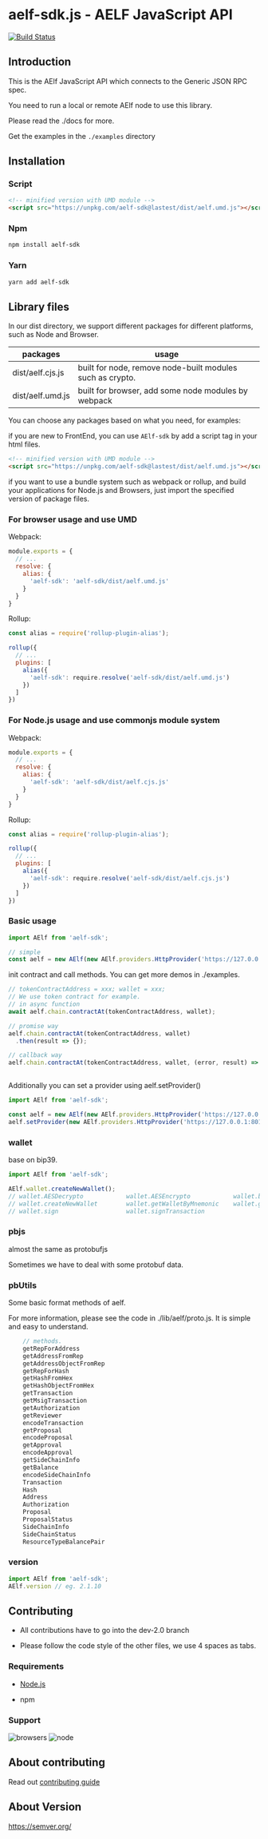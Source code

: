 # aelf-sdk.js - AELF JavaScript API

[![Build Status][1]][2]

[1]: https://travis-ci.org/AElfProject/aelf-sdk.js.svg?branch=master
[2]: https://travis-ci.org/AElfProject/aelf-sdk.js

## Introduction

This is the AElf JavaScript API which connects to the Generic JSON RPC spec.

You need to run a local or remote AElf node to use this library.

Please read the ./docs for more.

Get the examples in the `./examples` directory

## Installation

### Script

```html
<!-- minified version with UMD module -->
<script src="https://unpkg.com/aelf-sdk@lastest/dist/aelf.umd.js"></script>
```

### Npm

```bash
npm install aelf-sdk
```

### Yarn

```bash
yarn add aelf-sdk
```

## Library files

In our dist directory, we support different packages for different platforms, such as Node and Browser.

packages | usage
---|---
dist/aelf.cjs.js | built for node, remove node-built modules such as crypto.
dist/aelf.umd.js | built for browser, add some node modules by webpack

You can choose any packages based on what you need, for examples:

if you are new to FrontEnd, you can use `AElf-sdk` by add a script tag in your html files.

```html
<!-- minified version with UMD module -->
<script src="https://unpkg.com/aelf-sdk@lastest/dist/aelf.umd.js"></script>
```

if you want to use a bundle system such as webpack or rollup, and build your applications for Node.js and Browsers, just import the specified version of package files.

### For browser usage and use UMD

Webpack:

```js
module.exports = {
  // ...
  resolve: {
    alias: {
      'aelf-sdk': 'aelf-sdk/dist/aelf.umd.js'
    }
  }
}
```

Rollup:

```js
const alias = require('rollup-plugin-alias');

rollup({
  // ...
  plugins: [
    alias({
      'aelf-sdk': require.resolve('aelf-sdk/dist/aelf.umd.js')
    })
  ]
})
```

### For Node.js usage and use commonjs module system

Webpack:

```js
module.exports = {
  // ...
  resolve: {
    alias: {
      'aelf-sdk': 'aelf-sdk/dist/aelf.cjs.js'
    }
  }
}
```

Rollup:

```js
const alias = require('rollup-plugin-alias');

rollup({
  // ...
  plugins: [
    alias({
      'aelf-sdk': require.resolve('aelf-sdk/dist/aelf.cjs.js')
    })
  ]
})
```

### Basic usage

```js
import AElf from 'aelf-sdk';

// simple
const aelf = new AElf(new AElf.providers.HttpProvider('https://127.0.0.1:8000'));
```

init contract and call methods. You can get more demos in ./examples.

```js
// tokenContractAddress = xxx; wallet = xxx;
// We use token contract for example.
// in async function
await aelf.chain.contractAt(tokenContractAddress, wallet);

// promise way
aelf.chain.contractAt(tokenContractAddress, wallet)
  .then(result => {});

// callback way
aelf.chain.contractAt(tokenContractAddress, wallet, (error, result) => {});
  
```

Additionally you can set a provider using aelf.setProvider()

```js
import AElf from 'aelf-sdk';

const aelf = new AElf(new AElf.providers.HttpProvider('https://127.0.0.1:8000'));
aelf.setProvider(new AElf.providers.HttpProvider('https://127.0.0.1:8010'));
```

### wallet

base on bip39.

```js
import AElf from 'aelf-sdk';

AElf.wallet.createNewWallet();
// wallet.AESDecrypto            wallet.AESEncrypto            wallet.bip39
// wallet.createNewWallet        wallet.getWalletByMnemonic    wallet.getWalletByPrivateKey
// wallet.sign                   wallet.signTransaction
```

### pbjs

almost the same as protobufjs

Sometimes we have to deal with some protobuf data.

### pbUtils

Some basic format methods of aelf.

For more information, please see the code in ./lib/aelf/proto.js. It is simple and easy to understand.

```js
    // methods.
    getRepForAddress
    getAddressFromRep
    getAddressObjectFromRep
    getRepForHash
    getHashFromHex
    getHashObjectFromHex
    getTransaction
    getMsigTransaction
    getAuthorization
    getReviewer
    encodeTransaction
    getProposal
    encodeProposal
    getApproval
    encodeApproval
    getSideChainInfo
    getBalance
    encodeSideChainInfo
    Transaction
    Hash
    Address
    Authorization
    Proposal
    ProposalStatus
    SideChainInfo
    SideChainStatus
    ResourceTypeBalancePair
```

### version

```js
import AElf from 'aelf-sdk';
AElf.version // eg. 2.1.10
```

## Contributing

- All contributions have to go into the dev-2.0 branch

- Please follow the code style of the other files, we use 4 spaces as tabs.

### Requirements

- [Node.js](https://nodejs.org)

- npm

### Support

![browsers](https://img.shields.io/badge/browsers-latest%202%20versions-brightgreen.svg)
![node](https://img.shields.io/badge/node->=6-green.svg)

## About contributing

Read out [contributing guide](./.github/CONTRIBUTING.md)

## About Version

https://semver.org/
